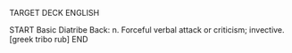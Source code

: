 TARGET DECK
ENGLISH

START
Basic
Diatribe
Back: n. Forceful verbal attack or criticism; invective. [greek tribo rub]
END
